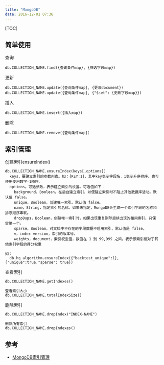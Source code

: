 ```yaml
---
title: "MongoDB"
date: 2016-12-01 07:36
---
```


[TOC]


## 简单使用

查询
```
db.COLLECTION_NAME.find({查询条件map}, {筛选字段map})
```

更新
```
db.COLLECTION_NAME.update({查询条件map}, {更改document})
db.COLLECTION_NAME.update({查询条件map}, {"$set": {更改字段map}})
```

插入
```
db.COLLECTION_NAME.insert({插入map})
```

删除
```
db.COLLECTION_NAME.remove({查询条件map})
```

## 索引管理

创建索引ensureIndex()
```
db.COLLECTION_NAME.ensureIndex(keys[,options])
  keys，要建立索引的参数列表。如：{KEY:1}，其中key表示字段名，1表示升序排序，也可使用使用数字-1降序。
  options，可选参数，表示建立索引的设置。可选值如下：
    background，Boolean，在后台建立索引，以便建立索引时不阻止其他数据库活动。默认值 false。
    unique，Boolean，创建唯一索引。默认值 false。
    name，String，指定索引的名称。如果未指定，MongoDB会生成一个索引字段的名称和排序顺序串联。
    dropDups，Boolean，创建唯一索引时，如果出现重复删除后续出现的相同索引，只保留第一个。
    sparse，Boolean，对文档中不存在的字段数据不启用索引。默认值是 false。
    v，index version，索引的版本号。
    weights，document，索引权重值，数值在 1 到 99,999 之间，表示该索引相对于其他索引字段的得分权重

如：
  db.hq_algorithm.ensureIndex({"backtest_unique":1},{"unique":true,"sparse": true})
```

查看索引
```
db.COLLECTION_NAME.getIndexes()

查看索引大小
db.COLLECTION_NAME.totalIndexSize()
```

删除索引
```
db.COLLECTION_NAME.dropIndex("INDEX-NAME")

删除所有索引
db.COLLECTION_NAME.dropIndexes()
```


## 参考

+ [MongoDB索引管理](http://itbilu.com/database/mongo/E1tWQz4_e.html)
